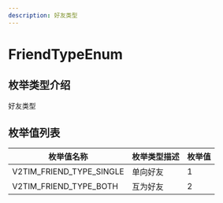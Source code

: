```yaml
---
description: 好友类型
---
```


# FriendTypeEnum

## 枚举类型介绍

好友类型

## 枚举值列表

| 枚举值名称                       | 枚举类型描述 | 枚举值 |
| --------------------------- | ------ | --- |
| V2TIM\_FRIEND\_TYPE\_SINGLE | 单向好友   | 1   |
| V2TIM\_FRIEND\_TYPE\_BOTH   | 互为好友   | 2   |
